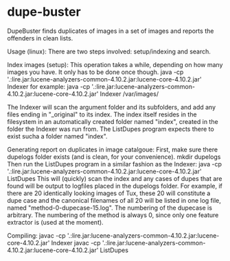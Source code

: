# dupe-buster
DupeBuster finds duplicates of images in a set of images and reports the offenders in clean lists.

Usage (linux):
There are two steps involved: setup/indexing and search.

Index images (setup):
This operation takes a while, depending on how many images you have. It only has to be done once though.
java -cp '.:lire.jar:lucene-analyzers-common-4.10.2.jar:lucene-core-4.10.2.jar' Indexer <path to folder of image catalogue>
for example:
java -cp '.:lire.jar:lucene-analyzers-common-4.10.2.jar:lucene-core-4.10.2.jar' Indexer /var/images/

The Indexer will scan the argument folder and its subfolders, and add any files ending in "_original" to its index. The index itself resides in the filesystem in an automatically created folder named "index", created in the folder the Indexer was run from. The ListDupes program expects there to exist sucha a folder named "index".

Generating report on duplicates in image catalgoue:
First, make sure there dupelogs folder exists (and is clean, for your convenience).
mkdir dupelogs
Then run the ListDupes program in a similar fashion as the Indexer:
java -cp '.:lire.jar:lucene-analyzers-common-4.10.2.jar:lucene-core-4.10.2.jar' ListDupes
This will (quickly) scan the index and any cases of dupes that are found will be output to logfiles placed in the dupelogs folder. For example, if there are 20 identically looking images of Tux, these 20 will constitute a dupe case and the canonical filenames of all 20 will be listed in one log file, named "method-0-dupecase-15.log". The numbering of the dupecase is arbitrary. The numbering of the method is always 0, since only one feature extractor is (used at the moment).


Compiling:
javac -cp '.:lire.jar:lucene-analyzers-common-4.10.2.jar:lucene-core-4.10.2.jar' Indexer
javac -cp '.:lire.jar:lucene-analyzers-common-4.10.2.jar:lucene-core-4.10.2.jar' ListDupes
